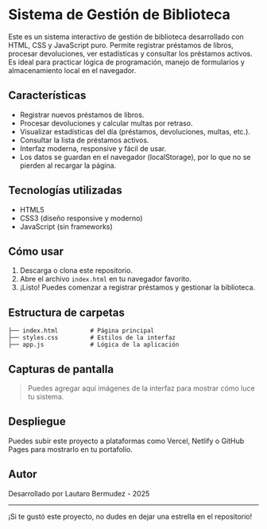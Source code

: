 # Sistema de Gestión de Biblioteca

Este es un sistema interactivo de gestión de biblioteca desarrollado con HTML, CSS y JavaScript puro. Permite registrar préstamos de libros, procesar devoluciones, ver estadísticas y consultar los préstamos activos. Es ideal para practicar lógica de programación, manejo de formularios y almacenamiento local en el navegador.

## Características

- Registrar nuevos préstamos de libros.
- Procesar devoluciones y calcular multas por retraso.
- Visualizar estadísticas del día (préstamos, devoluciones, multas, etc.).
- Consultar la lista de préstamos activos.
- Interfaz moderna, responsive y fácil de usar.
- Los datos se guardan en el navegador (localStorage), por lo que no se pierden al recargar la página.

## Tecnologías utilizadas

- HTML5
- CSS3 (diseño responsive y moderno)
- JavaScript (sin frameworks)

## Cómo usar

1. Descarga o clona este repositorio.
2. Abre el archivo `index.html` en tu navegador favorito.
3. ¡Listo! Puedes comenzar a registrar préstamos y gestionar la biblioteca.

## Estructura de carpetas

```
├── index.html         # Página principal
├── styles.css         # Estilos de la interfaz
├── app.js             # Lógica de la aplicación
```

## Capturas de pantalla

> Puedes agregar aquí imágenes de la interfaz para mostrar cómo luce tu sistema.

## Despliegue

Puedes subir este proyecto a plataformas como Vercel, Netlify o GitHub Pages para mostrarlo en tu portafolio.

## Autor

Desarrollado por Lautaro Bermudez - 2025

---
¡Si te gustó este proyecto, no dudes en dejar una estrella en el repositorio!
